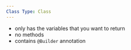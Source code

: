 ```yaml
---
Class Type: Class
---
```

- only has the variables that you want to return
- no methods
- contains `@Builder` annotation
